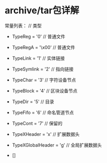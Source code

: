 # archive/tar包详解

常量列表：
// 类型
- TypeReg           = '0'    // 普通文件
- TypeRegA          = '\x00' // 普通文件
- TypeLink          = '1'    // 实体链接
- TypeSymlink       = '2'    // 指向链接
- TypeChar          = '3'    // 字符设备节点
- TypeBlock         = '4'    // 区块设备节点
- TypeDir           = '5'    // 目录
- TypeFifo          = '6'    // 命名管道节点
- TypeCont          = '7'    // 保留的
- TypeXHeader       = 'x'    // 扩展数据头
- TypeXGlobalHeader = 'g'    // 全局扩展数据头

- []